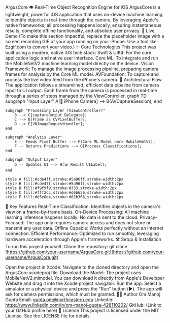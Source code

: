 ArgusCore 👁️
Real-Time Object Recognition Engine for iOS
ArgusCore is a lightweight, powerful iOS application that uses on-device machine learning to identify objects in real-time through the camera. By leveraging Apple's native frameworks, all processing happens locally, ensuring instantaneous results, complete offline functionality, and absolute user privacy.
🚀 Live Demo
(To make this section impactful, replace the placeholder image with a screen recording GIF of your app running on your iPhone. Use a tool like Ezgif.com to convert your video.)
✨ Core Technologies
This project was built using a modern, native iOS tech stack:
Swift & UIKit: For the core application logic and native user interface.
Core ML: To integrate and run the MobileNetV2 machine learning model directly on the device.
Vision Framework: To manage the image processing pipeline, preparing camera frames for analysis by the Core ML model.
AVFoundation: To capture and process the live video feed from the iPhone's camera.
🧠 Architectural Flow
The application follows a streamlined, efficient data pipeline from camera input to UI output. Each frame from the camera is processed in real-time through a series of steps managed by the ViewController.
graph TD
    subgraph "Input Layer"
        A[📱 iPhone Camera] --> B(AVCaptureSession);
    end

    subgraph "Processing Layer (ViewController)"
        B --> C{captureOutput Delegate};
        C --> D[Frame as CVPixelBuffer];
        D --> E[VNImageRequestHandler];
    end

    subgraph "Analysis Layer"
        E -- Feeds Pixel Buffer --> F(Core ML Model <br> MobileNetV2);
        F -- Returns Predictions --> G[Process Classifications];
    end

    subgraph "Output Layer"
        G -- Updates UI --> H[📊 Result UILabel];
    end

    style A fill:#cde4ff,stroke:#5a96ff,stroke-width:2px
    style H fill:#cde4ff,stroke:#5a96ff,stroke-width:2px
    style B fill:#f9f9f9,stroke:#333,stroke-width:2px
    style C fill:#fff2cc,stroke:#d6b656,stroke-width:2px
    style F fill:#d5e8d4,stroke:#82b366,stroke-width:2px


🌟 Key Features
Real-Time Classification: Identifies objects in the camera's view on a frame-by-frame basis.
On-Device Processing: All machine learning inference happens locally. No data is sent to the cloud.
Privacy-Focused: The app only requires camera access and does not store or transmit any user data.
Offline Capable: Works perfectly without an internet connection.
Efficient Performance: Optimized to run smoothly, leveraging hardware acceleration through Apple's frameworks.
🛠️ Setup & Installation
To run this project yourself:
Clone the repository:
git clone [https://github.com/your-username/ArgusCore.git](https://github.com/your-username/ArgusCore.git)


Open the project in Xcode:
Navigate to the cloned directory and open the ArgusCore.xcodeproj file.
Download the Model:
The project uses MobileNetV2.mlmodel. You can download it directly from Apple's Developer Website and drag it into the Xcode project navigator.
Run the app:
Select a simulator or a physical device and press the "Run" button (▶️). The app will ask for camera permissions, which must be granted.
👨‍💻 Author
Om Manoj Gupta
Email: gupta.om@northeastern.edu
LinkedIn: https://www.linkedin.com/in/om-manoj-gupta-428110202/
GitHub: (Link to your GitHub profile here)
📄 License
This project is licensed under the MIT License. See the LICENSE file for details.

